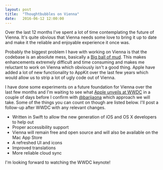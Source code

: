 ```yaml
---
layout: post
title:  "Thoughtbubbles on Vienna"
date:   2016-06-12 12:00:00
---
```

Over the last 12 months I've spent a lot of time contemplating the future of Vienna. 
It's quite obvious that Vienna needs some love to bring it up to date and make it the reliable and enjoyable experience it once was. 

Probably the biggest problem I have with working on Vienna is that the codebase is an absolute mess, basically a [Big ball of mud](https://en.wikipedia.org/wiki/Big_ball_of_mud). This makes enhancements extremely difficult and time consuming and makes me reluctant to work on Vienna which obviously isn't a good thing. Apple have added a lot of new functionality to AppKit over the last few years which would allow us to strip a lot of ugly code out of Vienna.

I have done some experiments on a future foundation for Vienna over the last few months and I'm waiting to see what [Apple unveils at WWDC]({{page.previous.url}}) in a couple of days before I confirm with [@barijaona](https://github.com/barijaona/) which approach we will take. Some of the things you can count on though are listed below. I'll post a follow-up after WWDC with any relevant changes.

* Written in Swift to allow the new generation of iOS and OS X developers to help out
* Proper accessibility support
* Vienna will remain free and open source and will also be available on the Mac App Store
* A refreshed UI and icons
* Improved translations
* More reliable cloud sync

I'm looking forward to watching the WWDC keynote!
